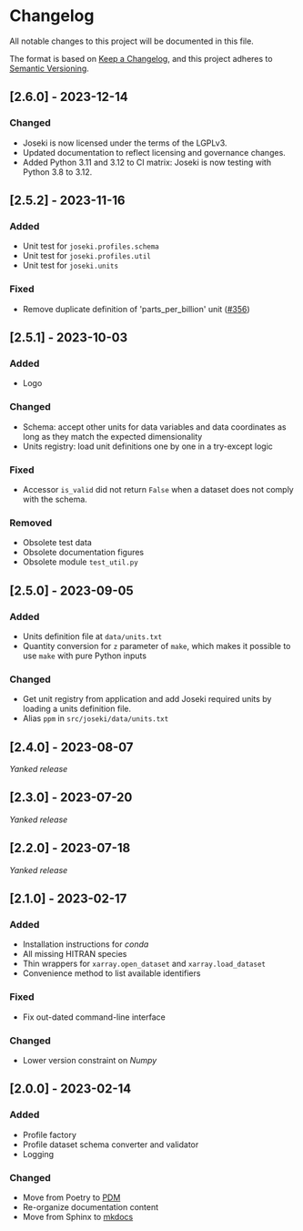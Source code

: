 # Changelog

All notable changes to this project will be documented in this file.

The format is based on [Keep a Changelog](https://keepachangelog.com/en/1.0.0/),
and this project adheres to [Semantic Versioning](https://semver.org/spec/v2.0.0.html).

## [2.6.0] - 2023-12-14

### Changed

* Joseki is now licensed under the terms of the LGPLv3.
* Updated documentation to reflect licensing and governance changes.
* Added Python 3.11 and 3.12 to CI matrix: Joseki is now testing with Python 3.8
  to 3.12.

## [2.5.2] - 2023-11-16

### Added

* Unit test for `joseki.profiles.schema`
* Unit test for `joseki.profiles.util`
* Unit test for `joseki.units`

### Fixed

* Remove duplicate definition of 'parts_per_billion' unit
  ([#356](https://github.com/rayference/joseki/pull/356))

## [2.5.1] - 2023-10-03

### Added

* Logo

### Changed

* Schema: accept other units for data variables and data coordinates as long as
  they match the expected dimensionality
* Units registry: load unit definitions one by one in a try-except logic

### Fixed

* Accessor `is_valid` did not return `False` when a dataset does not comply
  with the schema.

### Removed

* Obsolete test data
* Obsolete documentation figures
* Obsolete module `test_util.py`

## [2.5.0] - 2023-09-05

### Added

* Units definition file at `data/units.txt`
* Quantity conversion for `z` parameter of `make`, which makes it possible to
  use `make` with pure Python inputs

### Changed

* Get unit registry from application and add Joseki required units by loading
  a units definition file.
* Alias `ppm` in `src/joseki/data/units.txt`

## [2.4.0] - 2023-08-07

*Yanked release*

## [2.3.0] - 2023-07-20

*Yanked release*

## [2.2.0] - 2023-07-18

*Yanked release*

## [2.1.0] - 2023-02-17

### Added

* Installation instructions for *conda*
* All missing HITRAN species
* Thin wrappers for `xarray.open_dataset` and `xarray.load_dataset`
* Convenience method to list available identifiers

### Fixed

* Fix out-dated command-line interface

### Changed

* Lower version constraint on *Numpy*


## [2.0.0] - 2023-02-14

### Added

* Profile factory
* Profile dataset schema converter and validator
* Logging

### Changed

* Move from Poetry to [PDM](https://pdm.fming.dev/)
* Re-organize documentation content
* Move from Sphinx to [mkdocs](https://www.mkdocs.org/)
